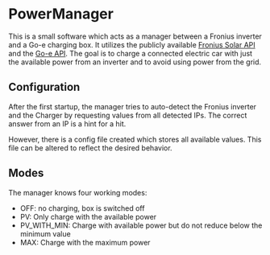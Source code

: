 # PowerManager

This is a small software which acts as a manager between a Fronius inverter and a Go-e charging box.
It utilizes the publicly available [Fronius Solar API](https://www.fronius.com/de/solarenergie/produkte/eigenheim/anlagen-monitoring/offene-schnittstellen/fronius-solar-api-json-) and the [Go-e API](https://go-e.co/app/api.pdf). The goal is to charge a connected electric car with just the available power from an inverter and to avoid using power from the grid.

## Configuration

After the first startup, the manager tries to auto-detect the Fronius inverter and the Charger by requesting values from all detected IPs. The correct answer from an IP is a hint for a hit.

However, there is a config file created which stores all available values. This file can be altered to reflect the desired behavior. 

## Modes

The manager knows four working modes: 
 - OFF: no charging, box is switched off
 - PV: Only charge with the available power
 - PV_WITH_MIN: Charge with available power but do not reduce below the minimum value
 - MAX: Charge with the maximum power